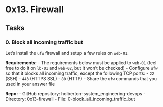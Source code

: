 # 0x13. Firewall

## Tasks

### 0. Block all incoming traffic but

Let’s install the `ufw` firewall and setup a few rules on `web-01`.

**Requirements:**
    - The requirements below must be applied to `web-01` (feel free to do it on `lb-01` and `web-02`, but it won’t be checked)
    - Configure `ufw` so that it blocks all incoming traffic, except the following TCP ports:
        - `22` (SSH)
        - `443` (HTTPS SSL)
        - `80` (HTTP)
    - Share the `ufw` commands that you used in your answer file

**Repo:**
    - GitHub repository: holberton-system_engineering-devops
    - Directory: 0x13-firewall
    - File: 0-block_all_incoming_traffic_but

